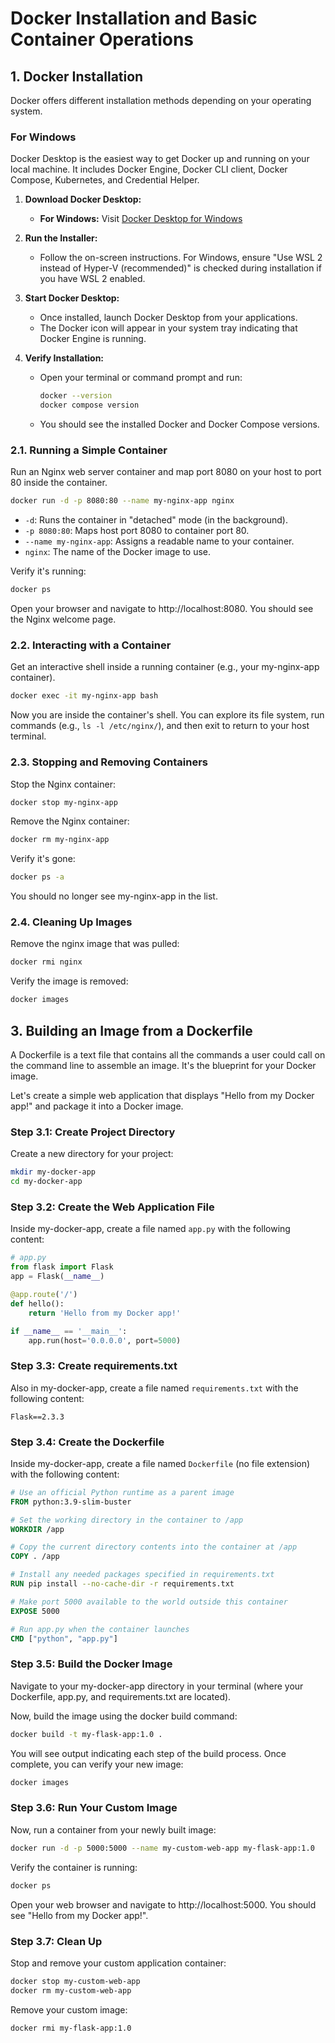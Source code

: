 # Docker Installation and Basic Container Operations

## 1. Docker Installation

Docker offers different installation methods depending on your operating system.

### For Windows

Docker Desktop is the easiest way to get Docker up and running on your local machine. It includes Docker Engine, Docker CLI client, Docker Compose, Kubernetes, and Credential Helper.

1.  **Download Docker Desktop:**
    * **For Windows:** Visit [Docker Desktop for Windows](https://docs.docker.com/desktop/install/windows-install/)  

2.  **Run the Installer:**
    * Follow the on-screen instructions. For Windows, ensure "Use WSL 2 instead of Hyper-V (recommended)" is checked during installation if you have WSL 2 enabled.  

3.  **Start Docker Desktop:**
    * Once installed, launch Docker Desktop from your applications.
    * The Docker icon will appear in your system tray indicating that Docker Engine is running.

4.  **Verify Installation:**
    * Open your terminal or command prompt and run:
        ```bash
        docker --version
        docker compose version
        ```
    * You should see the installed Docker and Docker Compose versions.

### 2.1. Running a Simple Container

Run an Nginx web server container and map port 8080 on your host to port 80 inside the container.

```bash
docker run -d -p 8080:80 --name my-nginx-app nginx
```

* `-d`: Runs the container in "detached" mode (in the background).
* `-p 8080:80`: Maps host port 8080 to container port 80.
* `--name my-nginx-app`: Assigns a readable name to your container.
* `nginx`: The name of the Docker image to use.

Verify it's running:

```bash
docker ps
```

Open your browser and navigate to http://localhost:8080. You should see the Nginx welcome page.

### 2.2. Interacting with a Container

Get an interactive shell inside a running container (e.g., your my-nginx-app container).

```bash
docker exec -it my-nginx-app bash
```

Now you are inside the container's shell. You can explore its file system, run commands (e.g., `ls -l /etc/nginx/`), and then exit to return to your host terminal.

### 2.3. Stopping and Removing Containers

Stop the Nginx container:

```bash
docker stop my-nginx-app
```

Remove the Nginx container:

```bash
docker rm my-nginx-app
```

Verify it's gone:

```bash
docker ps -a
```

You should no longer see my-nginx-app in the list.

### 2.4. Cleaning Up Images

Remove the nginx image that was pulled:

```bash
docker rmi nginx
```

Verify the image is removed:

```bash
docker images
```

## 3. Building an Image from a Dockerfile

A Dockerfile is a text file that contains all the commands a user could call on the command line to assemble an image. It's the blueprint for your Docker image.

Let's create a simple web application that displays "Hello from my Docker app!" and package it into a Docker image.

### Step 3.1: Create Project Directory

Create a new directory for your project:

```bash
mkdir my-docker-app
cd my-docker-app
```

### Step 3.2: Create the Web Application File

Inside my-docker-app, create a file named `app.py` with the following content:

```python
# app.py
from flask import Flask
app = Flask(__name__)

@app.route('/')
def hello():
    return 'Hello from my Docker app!'

if __name__ == '__main__':
    app.run(host='0.0.0.0', port=5000)
```

### Step 3.3: Create requirements.txt

Also in my-docker-app, create a file named `requirements.txt` with the following content:

```
Flask==2.3.3
```

### Step 3.4: Create the Dockerfile

Inside my-docker-app, create a file named `Dockerfile` (no file extension) with the following content:

```dockerfile
# Use an official Python runtime as a parent image
FROM python:3.9-slim-buster

# Set the working directory in the container to /app
WORKDIR /app

# Copy the current directory contents into the container at /app
COPY . /app

# Install any needed packages specified in requirements.txt
RUN pip install --no-cache-dir -r requirements.txt

# Make port 5000 available to the world outside this container
EXPOSE 5000

# Run app.py when the container launches
CMD ["python", "app.py"]
```

### Step 3.5: Build the Docker Image

Navigate to your my-docker-app directory in your terminal (where your Dockerfile, app.py, and requirements.txt are located).

Now, build the image using the docker build command:

```bash
docker build -t my-flask-app:1.0 .
```

You will see output indicating each step of the build process. Once complete, you can verify your new image:

```bash
docker images
```

### Step 3.6: Run Your Custom Image

Now, run a container from your newly built image:

```bash
docker run -d -p 5000:5000 --name my-custom-web-app my-flask-app:1.0
```

Verify the container is running:

```bash
docker ps
```

Open your web browser and navigate to http://localhost:5000. You should see "Hello from my Docker app!".

### Step 3.7: Clean Up

Stop and remove your custom application container:

```bash
docker stop my-custom-web-app
docker rm my-custom-web-app
```

Remove your custom image:

```bash
docker rmi my-flask-app:1.0
```